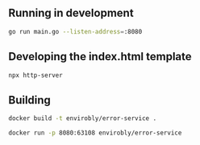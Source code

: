 ## Running in development

```sh
go run main.go --listen-address=:8080
```

## Developing the index.html template

```sh
npx http-server
```

## Building

```sh
docker build -t envirobly/error-service .

docker run -p 8080:63108 envirobly/error-service
```
